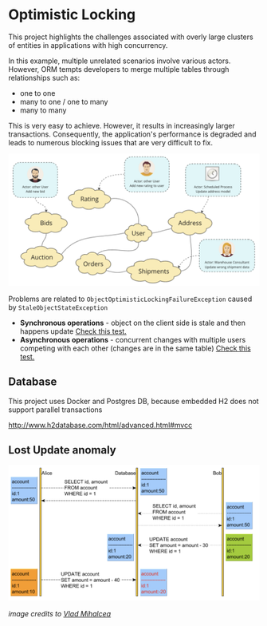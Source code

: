 # Optimistic Locking 

This project highlights the challenges associated with overly large clusters of entities in applications with high concurrency.

In this example, multiple unrelated scenarios involve various actors. However, ORM tempts developers to merge multiple tables through relationships such as:
 - one to one 
 - many to one / one to many
 - many to many

This is very easy to achieve. However, it results in increasingly larger transactions. Consequently, the application's performance is degraded and leads to numerous blocking issues that are very difficult to fix.

![big-cluster-of-entities.png](docs%2Fbig-cluster-of-entities.png)


Problems are related to `ObjectOptimisticLockingFailureException` caused by `StaleObjectStateException`

 - **Synchronous operations** - object on the client side is stale and then happens update
[Check this test.](src/test/java/io/cwiekala/agregates/UserSyncIT.java)
 - **Asynchronous operations** - concurrent changes with multiple users competing with each other (changes are in the same table)
[Check this test.](src/test/java/io/cwiekala/agregates/UserAsyncIT.java)

## Database

This project uses Docker and Postgres DB, because embedded H2 does not support parallel transactions

http://www.h2database.com/html/advanced.html#mvcc

## Lost Update anomaly

![lost-updates.png](docs%2Flost-updates.png)

_image credits to [Vlad Mihalcea](https://vladmihalcea.com/a-beginners-guide-to-database-locking-and-the-lost-update-phenomena/)_


